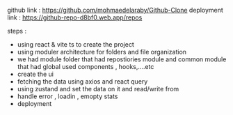 github link : https://github.com/mohmaedelaraby/Github-Clone
deployment link : https://github-repo-d8bf0.web.app/repos


steps : 
- using react & vite ts to create the project
- using moduler architecture for folders and file organization
- we had  module folder that had repostiories module and common module that had global used components , hooks,....etc
- create the ui 
- fetching the data using axios and react query
- using zustand and set the data on it and read/write from 
- handle error , loadin , emopty stats
- deployment 